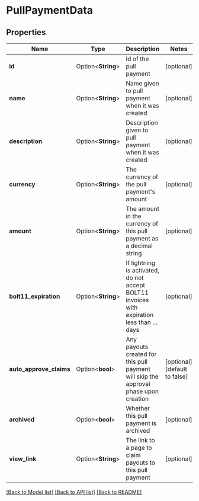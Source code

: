 # PullPaymentData

## Properties

Name | Type | Description | Notes
------------ | ------------- | ------------- | -------------
**id** | Option<**String**> | Id of the pull payment | [optional]
**name** | Option<**String**> | Name given to pull payment when it was created | [optional]
**description** | Option<**String**> | Description given to pull payment when it was created | [optional]
**currency** | Option<**String**> | The currency of the pull payment's amount | [optional]
**amount** | Option<**String**> | The amount in the currency of this pull payment as a decimal string | [optional]
**bolt11_expiration** | Option<**String**> | If lightning is activated, do not accept BOLT11 invoices with expiration less than … days | [optional]
**auto_approve_claims** | Option<**bool**> | Any payouts created for this pull payment will skip the approval phase upon creation | [optional][default to false]
**archived** | Option<**bool**> | Whether this pull payment is archived | [optional]
**view_link** | Option<**String**> | The link to a page to claim payouts to this pull payment | [optional]

[[Back to Model list]](../README.md#documentation-for-models) [[Back to API list]](../README.md#documentation-for-api-endpoints) [[Back to README]](../README.md)


